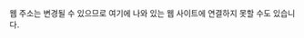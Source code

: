 <Token xmlns:xlink="http://www.w3.org/1999/xlink">웹 주소는 변경될 수 있으므로 여기에 나와 있는 웹 사이트에 연결하지 못할 수도 있습니다.</Token>

<!--HONumber=Jun16_HO4-->


